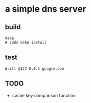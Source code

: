 # a simple dns server

## build
```
make
# sudo make install
```
## test
```
drill @127.0.0.1 google.com
```
## TODO
* cache key comparison function


